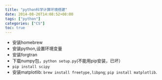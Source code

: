 ```yaml
---
title: "python科学计算环境搭建"
date: 2014-08-26T14:08:52+08:00
tags: ["python"]
categories: ["CS"]
toc: true
---
```


* 安装homebrew
* 安装python,设置环境变量
* 安装forgtran
* 下载numpy包，`python setup.py`(不能用pip安装，已坏）
* `pip install scipy`
* 安装matplotlib: `brew install freetype,libpng`; `pip install matplotlib`.